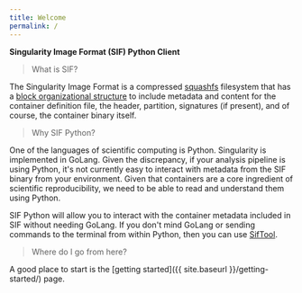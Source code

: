 ```yaml
---
title: Welcome
permalink: /
---
```


**Singularity Image Format (SIF) Python Client**

> What is SIF?

The Singularity Image Format is a compressed [squashfs](https://en.wikipedia.org/wiki/SquashFS) 
filesystem that has a [block organizational structure](https://github.com/sylabs/sif/blob/master/pkg/sif/sif.go) to include metadata and content for the container definition file,
the header, partition, signatures (if present), and of course, the container
binary itself. 

> Why SIF Python?

One of the languages of scientific computing is Python. Singularity is implemented in GoLang.
Given the discrepancy, if your analysis pipeline is using Python, it's not currently 
easy to interact with metadata from the SIF binary from your environment.
Given that containers are a core ingredient of scientific reproducibility, 
we need to be able to read and understand them using Python.

SIF Python will allow you to interact with the container metadata included 
in SIF without needing GoLang. If you don't mind GoLang or sending commands 
to the terminal from within Python, then you
can use [SifTool](https://github.com/sylabs/sif/tree/master/cmd/siftool).

> Where do I go from here?

A good place to start is the [getting started]({{ site.baseurl }}/getting-started/) page.
